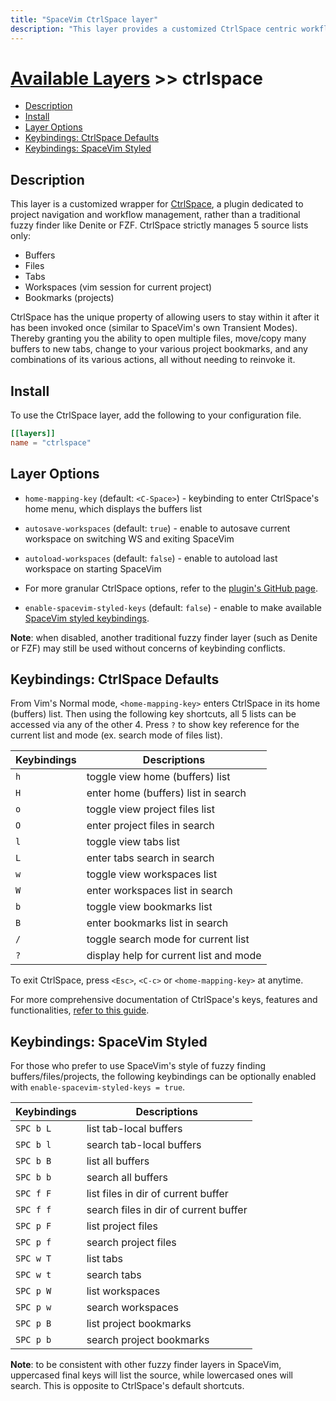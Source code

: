 ```yaml
---
title: "SpaceVim CtrlSpace layer"
description: "This layer provides a customized CtrlSpace centric workflow"
---
```


# [Available Layers](../) >> ctrlspace

<!-- vim-markdown-toc GFM -->

- [Description](#description)
- [Install](#install)
- [Layer Options](#layer-options)
- [Keybindings: CtrlSpace Defaults](#keybindings-ctrlspace-defaults)
- [Keybindings: SpaceVim Styled](#keybindings-spacevim-styled)

<!-- vim-markdown-toc -->

## Description

This layer is a customized wrapper for
[CtrlSpace](https://github.com/vim-ctrlspace/vim-ctrlspace), a plugin
dedicated to project navigation and workflow management, rather than a
traditional fuzzy finder like Denite or FZF. CtrlSpace strictly manages
5 source lists only:

* Buffers
* Files
* Tabs
* Workspaces (vim session for current project)
* Bookmarks (projects)

CtrlSpace has the unique property of allowing users to stay within it
after it has been invoked once (similar to SpaceVim's own Transient
Modes). Thereby granting you the ability to open multiple files,
move/copy many buffers to new tabs, change to your various project
bookmarks, and any combinations of its various actions, all without
needing to reinvoke it.



## Install

To use the CtrlSpace layer, add the following to your configuration file.

```toml
[[layers]]
name = "ctrlspace"
```

## Layer Options

* `home-mapping-key` (default: `<C-Space>`) - keybinding to enter CtrlSpace's
home menu, which displays the buffers list
* `autosave-workspaces` (default: `true`) - enable to autosave current
workspace on switching WS and exiting SpaceVim
* `autoload-workspaces` (default: `false`) - enable to autoload last workspace
on starting SpaceVim
* For more granular CtrlSpace options, refer to the [plugin's GitHub
page](https://github.com/vim-ctrlspace/vim-ctrlspace).

* `enable-spacevim-styled-keys` (default: `false`) - enable to make
available [SpaceVim styled keybindings](#keybindings-spacevim-styled).

**Note**: when disabled, another traditional fuzzy finder layer (such
as Denite or FZF) may still be used without concerns of keybinding
conflicts.



## Keybindings: CtrlSpace Defaults

From Vim's Normal mode, `<home-mapping-key>` enters CtrlSpace in its home
(buffers) list. Then using the following key shortcuts, all 5 lists can
be accessed via any of the other 4. Press `?` to show key reference for
the current list and mode (ex. search mode of files list).

| Keybindings                   | Descriptions                             |
| ----------------------------- | ---------------------------------------- |
| `h`                           | toggle view home (buffers) list          |
| `H`                           | enter home (buffers) list in search      |
| `o`                           | toggle view project files list           |
| `O`                           | enter project files in search            |
| `l`                           | toggle view tabs list                    |
| `L`                           | enter tabs search in search              |
| `w`                           | toggle view workspaces list              |
| `W`                           | enter workspaces list in search          |
| `b`                           | toggle view bookmarks list               |
| `B`                           | enter bookmarks list in search           |
| `/`                           | toggle search mode for current list      |
| `?`                           | display help for current list and mode   |

To exit CtrlSpace, press `<Esc>`, `<C-c>` or `<home-mapping-key>` at
anytime.

For more comprehensive documentation of CtrlSpace's
keys, features and functionalities, [refer to
this guide](https://atlas-vim.readthedocs.io/vim/plugged/vim-ctrlspace/README/
).



## Keybindings: SpaceVim Styled

For those who prefer to use SpaceVim's style of fuzzy finding
buffers/files/projects, the following keybindings can be optionally
enabled with `enable-spacevim-styled-keys = true`.

| Keybindings                   | Descriptions                          |
| ----------------------------- | ------------------------------------- |
| `SPC b L`                     | list tab-local buffers                |
| `SPC b l`                     | search tab-local buffers              |
| `SPC b B`                     | list all buffers                      |
| `SPC b b`                     | search all buffers                    |
| `SPC f F`                     | list files in dir of current buffer   |
| `SPC f f`                     | search files in dir of current buffer |
| `SPC p F`                     | list project files                    |
| `SPC p f`                     | search project files                  |
| `SPC w T`                     | list tabs                             |
| `SPC w t`                     | search tabs                           |
| `SPC p W`                     | list workspaces                       |
| `SPC p w`                     | search workspaces                     |
| `SPC p B`                     | list project bookmarks                |
| `SPC p b`                     | search project bookmarks              |

**Note**: to be consistent with other fuzzy finder layers in SpaceVim,
uppercased final keys will list the source, while lowercased ones will
search. This is opposite to CtrlSpace's default shortcuts.
